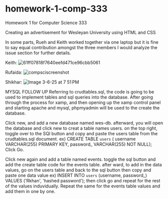 # homework-1-comp-333
Homework 1 for Computer Science 333

Creating an advertisement for Wesleyan University using HTML and CSS

In some parts, Rueh and Keith worked together via one laptop but it is fine to say equal contribution amongst the three members I would analyze the issue section for further details.


Keith:
![61ff07818f7640eefd471ce96cbb5061](https://github.com/user-attachments/assets/fa9e6157-93f6-4bc1-8dae-230088f8773f)


Rufaida: 
![compsciscreenshot](https://github.com/user-attachments/assets/ebd24dea-6f43-4327-9ec7-2cc7cf8aea64)


Shikhar:
![Image 3-6-25 at 7 51 PM](https://github.com/user-attachments/assets/7f829c9d-e2f5-494e-b473-c08fdcfd75f2)


MYSQL FOLLOW UP
Referring to crudtables.sql, the code is going to be used to implement tables and sql queries into the database. 
After going through the process for xamp, and then opening up the xamp control panel and starting apache and mysql, phpmyadmin will be used to the create the database. 


Click new, and add a new database named wes-db. afterward, you will open the database and click new to creat a table names users. on the top right, toggle over to the SQl button and copy and paste the users table from the crudtables.sql document.
ex) CREATE TABLE  `users` (
    username VARCHAR(255) PRIMARY KEY, 
    password_ VARCHAR(255) NOT NULL);
Click Go.


Click new again and add a table named events. toggle the sql button and add the create table code for the events table. 
after ward, to add in the data values, go on the users table and back to the sql button then copy and paste one data value ex) 
INSERT INTO  `users` (username, password_)
VALUES
 ('Rkhan', 'hashed password');
  then click go and repeat for the rest of the values induvidually. 
  Repeat the same for the events table values and add them in one by one. 

